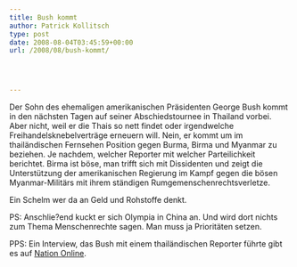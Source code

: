 ```yaml
---
title: Bush kommt
author: Patrick Kollitsch
type: post
date: 2008-08-04T03:45:59+00:00
url: /2008/08/bush-kommt/




---
```

Der Sohn des ehemaligen amerikanischen Präsidenten George Bush kommt in den nächsten Tagen auf seiner Abschiedstournee in Thailand vorbei. Aber nicht, weil er die Thais so nett findet oder irgendwelche Freihandelsknebelverträge erneuern will. Nein, er kommt um im thailändischen Fernsehen Position gegen Burma, Birma und Myanmar zu beziehen. Je nachdem, welcher Reporter mit welcher Parteilichkeit berichtet. Birma ist böse, man trifft sich mit Dissidenten und zeigt die Unterstützung der amerikanischen Regierung im Kampf gegen die bösen Myanmar-Militärs mit ihrem ständigen Rumgemenschenrechtsverletze.

Ein Schelm wer da an Geld und Rohstoffe denkt.

PS: Anschlie?end kuckt er sich Olympia in China an. Und wird dort nichts zum Thema Menschenrechte sagen. Man muss ja Prioritäten setzen.

<span class="caps">PPS</span>: Ein Interview, das Bush mit einem thailändischen Reporter führte gibt es auf [Nation Online][1].

 [1]: http://www.nationmultimedia.com/2008/08/04/headlines/headlines_30079639.php
